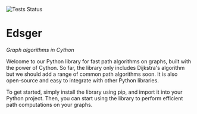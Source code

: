 
![Tests Status](https://github.com/aetperf/edsger/actions/workflows/tests.yml/badge.svg?branch=release)

# Edsger


*Graph algorithms in Cython*


Welcome to our Python library for fast path algorithms on graphs, built with the power of Cython. So far, the library only includes Dijkstra's algorithm but we should add a range of common path algorithms soon. It is also open-source and easy to integrate with other Python libraries.

To get started, simply install the library using pip, and import it into your Python project. Then, you can start using the library to perform efficient path computations on your graphs.




